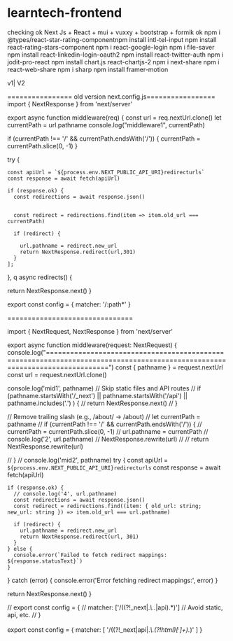 # learntech-frontend

checking 
ok
Next Js + React + mui + vuxxy + bootstrap + formik
ok
npm i @types/react-star-rating-componentnpm install intl-tel-input
npm install react-rating-stars-component
npm i react-google-login
npm i file-saver
npm install react-linkedin-login-oauth2
npm install react-twitter-auth
npm i jodit-pro-react
npm install chart.js react-chartjs-2
npm i next-share
npm i react-web-share
npm i sharp
npm install framer-motion


v1|
V2


================ old version  next.config.js=================
import { NextResponse } from 'next/server'

export async function middleware(req) {
  const url = req.nextUrl.clone()
  let currentPath = url.pathname
  console.log("middleware1", currentPath)

  if (currentPath !== '/' && currentPath.endsWith('/')) {
    currentPath = currentPath.slice(0, -1)
  }

  try {

    const apiUrl = `${process.env.NEXT_PUBLIC_API_URI}redirecturls` 
    const response = await fetch(apiUrl)

    if (response.ok) {
      const redirections = await response.json()

     
      const redirect = redirections.find(item => item.old_url === currentPath)

      if (redirect) {
       
        url.pathname = redirect.new_url
        return NextResponse.redirect(url,301)
      }
    ];
  },
q
  async redirects() {

  return NextResponse.next()
}


export const config = {
  matcher: '/:path*' 
}



===============================

import { NextRequest, NextResponse } from 'next/server'

export async function middleware(request: NextRequest) {
  console.log("===========================================================================================================================")
  const { pathname } = request.nextUrl
  const url = request.nextUrl.clone()

  console.log('mid1', pathname)
  // Skip static files and API routes
  // if (pathname.startsWith('/_next') || pathname.startsWith('/api') || pathname.includes('.') ) {
  //   return NextResponse.next()
  // }

  // Remove trailing slash (e.g., /about/ → /about)
  // let currentPath = pathname
  // if (currentPath !== '/' && currentPath.endsWith('/')) {
  //   currentPath = currentPath.slice(0, -1)
  //   url.pathname = currentPath
  //   console.log('2', url.pathname)
  //    NextResponse.rewrite(url)
  //   // return NextResponse.rewrite(url)
    
  // }
// console.log('mid2', pathname)
  try {
    const apiUrl = `${process.env.NEXT_PUBLIC_API_URI}redirecturls`
    const response = await fetch(apiUrl)

    if (response.ok) {
      // console.log('4', url.pathname)
      const redirections = await response.json()
      const redirect = redirections.find((item: { old_url: string; new_url: string }) => item.old_url === url.pathname)

      if (redirect) {
        url.pathname = redirect.new_url
        return NextResponse.redirect(url, 301)
      }
    } else {
      console.error(`Failed to fetch redirect mappings: ${response.statusText}`)
    }
  } catch (error) {
    console.error('Error fetching redirect mappings:', error)
  }

  return NextResponse.next()
}

// export const config = {
//   matcher: ['/((?!_next|.*\\..*|api).*)'] // Avoid static, api, etc.
// }

export const config = {
  matcher: [
    '/((?!_next|api|.*\\.(?!html$)[^.]+$).*)'
  ]
}
